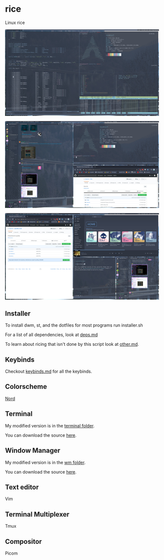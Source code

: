 # rice
Linux rice

[![](resources/tmux.jpg?raw=true)](resources/tmux.png?raw=true)

[![](resources/windows.jpg?raw=true)](resources/windows.png?raw=true)

[![](resources/fibonacci.jpg?raw=true)](resources/fibonacci.png?raw=true)

## Installer

To install dwm, st, and the dotfiles for most programs run installer.sh

For a list of all dependencies, look at [deps.md](deps.md)

To learn about ricing that isn't done by this script look at [other.md](other.md).

## Keybinds

Checkout [keybinds.md](keybinds.md) for all the keybinds.

## Colorscheme

[Nord](https://www.nordtheme.com/)

## Terminal

My modified version is in the [terminal folder](terminal/st).

You can download the source [here](http://st.suckless.org/).

## Window Manager

My modified version is in the [wm folder](wm/dwm).

You can download the source [here](http://dwm.suckless.org/).

## Text editor

Vim

## Terminal Multiplexer

Tmux

## Compositor

Picom
